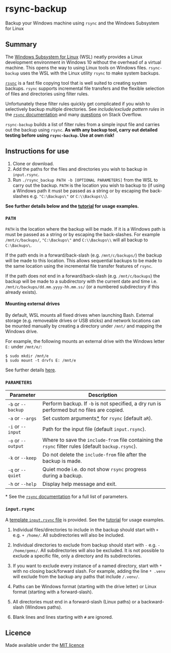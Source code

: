 # rsync-backup
Backup your Windows machine using `rsync` and the Windows Subsystem for Linux

## Summary

The [Windows Subsystem for Linux](https://docs.microsoft.com/en-us/windows/wsl/about) (WSL) neatly provides a Linux development environment in Windows 10 without the overhead of a virtual machine.  This opens the way to using Linux tools on Windows files.  `rsync-backup` uses the WSL with the Linux utility `rsync` to make system backups.

[`rsync`](https://rsync.samba.org/) is a fast file copying tool that is well suited to creating system backups.  `rsync` supports incremental file transfers and the flexible selection of files and directories using filter rules.

Unfortunately these filter rules quickly get complicated if you wish to selectively backup multiple directories.  See *include/exclude pattern rules* in the [`rsync` documentation](https://download.samba.org/pub/rsync/rsync.html) and many [questions](https://www.google.com/search?q=rsync+filter+rules+site:stackoverflow.com) on Stack Overflow.

`rsync-backup` builds a list of filter rules from a simple input file and carries out the backup using `rsync`.  **As with any backup tool, carry out detailed testing before using `rsync-backup`.  Use at own risk!**

## Instructions for use

1. Clone or download.
2. Add the paths for the files and directories you wish to backup in `input.rsync`.
3. Run `./rsync_backup PATH -b [OPTIONAL PARAMETERS]` from the WSL to carry out the backup.  `PATH` is the location you wish to backup to (if using a Windows path it must be passed as a string or by escaping the back-slashes e.g. `"C:\Backups\"` or `C:\\Backups\\`).

**See further details below and the [tutorial](https://github.com/philipdarke/rsync-backup/blob/master/TUTORIAL.md) for usage examples.**

### `PATH`

`PATH` is the location where the backup will be made.  If it is a Windows path is must be passed as a string or by escaping the back-slashes.  For example `/mnt/c/backups/`, `"C:\Backups\"` and `C:\\Backups\\` will all backup to `C:\Backups\`.

If the path ends in a forward/back-slash (e.g. `/mnt/c/backups/`) the backup will be made to this location.  This allows sequential backups to be made to the same location using the incremental file transfer features of `rsync`.

If the path does not end in a forward/back-slash (e.g. `/mnt/c/backups`) the backup will be made to a subdirectory with the current date and time i.e. `/mnt/c/backups/dd.mm.yyyy-hh.mm.ss/` (or a numbered subdirectory if this already exists).

#### Mounting external drives

By default, WSL mounts all fixed drives when launching Bash.  External storage (e.g. removeable drives or USB sticks) and network locations can be mounted manually by creating a directory under `/mnt/` and mapping the Windows drive.

For example, the following mounts an external drive with the Windows letter `E:` under `/mnt/e/`:

```
$ sudo mkdir /mnt/e
$ sudo mount -t drvfs E: /mnt/e
```

See further details [here](https://blogs.msdn.microsoft.com/wsl/2017/04/18/file-system-improvements-to-the-windows-subsystem-for-linux/).

### `PARAMETERS`

Parameter          | Description
------------------ | -----------------------------------------------------------
`-b` or `--backup` | Perform backup.  If `-b` is not specified, a dry run is performed but no files are copied.
`-a` or `--args`   | Set custom arguments[*](#note1) for `rsync` (default `aR`).
`-i` or `--input`  | Path for the input file (default `input.rsync`).
`-o` or `--output` | Where to save the `include-from` file containing the `rsync` filter rules (default `backup.rsync`).
`-k` or `--keep`   | Do not delete the `include-from` file after the backup is made.
`-q` or `--quiet`  | Quiet mode i.e. do not show `rsync` progress during a backup.
`-h` or `--help`   | Display help message and exit.

<a name="note1">\*<a> See the [`rsync` documentation](https://download.samba.org/pub/rsync/rsync.html) for a full list of parameters.

### `input.rsync`

A [template `input.rsync` file](https://github.com/philipdarke/rsync-backup/blob/master/input.rsync) is provided.  See the [tutorial](https://github.com/philipdarke/rsync-backup/blob/master/TUTORIAL.md) for usage examples.

1. Individual files/directories to include in the backup should start with `+` e.g. `+ /home/`.  All subdirectories will also be included.

2. Individual directories to exclude from backup should start with `-` e.g. `- /home/gems/`.  All subdirectories will also be excluded. It is not possible to exclude a specific file, only a directory and its subdirectories.

3. If you want to exclude every instance of a named directory, start with `*` with no closing back/forward slash. For example, adding the line `* .venv` will exclude from the backup any paths that include `/.venv/`.

4. Paths can be Windows format (starting with the drive letter) or Linux format (starting with a forward-slash).

5. All directories must end in a forward-slash (Linux paths) or a backward-slash (Windows paths).

6. Blank lines and lines starting with `#` are ignored.

## Licence

Made available under the [MIT licence](https://github.com/philipdarke/rsync-backup/blob/master/LICENSE)
